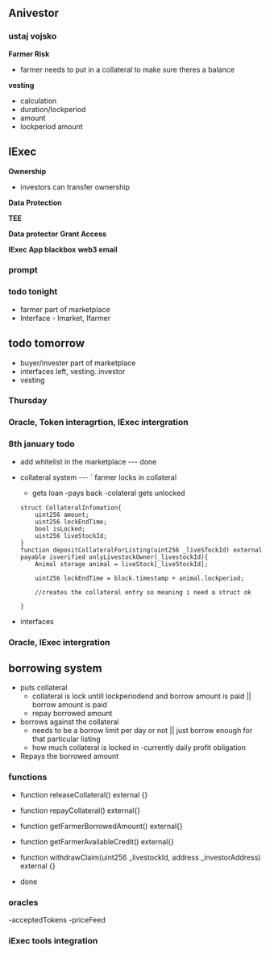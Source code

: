 ## Anivestor

### ustaj vojsko

**Farmer Risk**

- farmer needs to put in a collateral to make sure theres a balance

**vesting**

- calculation
- duration/lockperiod
- amount
- lockperiod amount

## IExec

**Ownership**

- investors can transfer ownership

**Data Protection**

**TEE**

**Data protector**
**Grant Access**

**IExec App blackbox**
**web3 email**

### prompt

### todo tonight

- farmer part of marketplace
- Interface - Imarket, Ifarmer

## todo tomorrow

- buyer/invester part of marketplace
- interfaces left, vesting..investor
- vesting

### Thursday

### Oracle, Token interagrtion, IExec intergration

### 8th january todo

- add whitelist in the marketplace --- done
- collateral system ---
  ` farmer locks in collateral

  - gets loan
    -pays back
    -colateral gets unlocked

  ```solidty
  struct CollateralInfomation{
      uint256 amount;
      uint256 lockEndTime;
      bool isLocked;
      uint256 liveStockId;
  }
  function depositCollateralForListing(uint256 _liveSTockId) external payable isverified onlyLivestockOwner(_livestockId){
      Animal storage animal = liveStock[_liveStockId];

      uint256 lockEndTime = block.timestamp + animal.lockperiod;

      //creates the collateral entry so meaning i need a struct ok

  }
  ```

- interfaces

### Oracle, IExec intergration

## borrowing system

- puts collateral
  - collateral is lock untill lockperiodend and borrow amount is paid || borrow amount is paid
  - repay borrowed amount
- borrows against the collateral
  - needs to be a borrow limit per day or not || just borrow enough for that particular listing
  - how much collateral is locked in
    -currently daily profit obligation
- Repays the borrowed amount

### functions

- function releaseCollateral() external {}

- function repayCollateral() external{}

- function getFarmerBorrowedAmount() external{}

- function getFarmerAvailableCredit() external{}

- function withdrawClaim(uint256 \_livestockId, address \_investorAddress) external {}
- done

### oracles

-acceptedTokens
-priceFeed

### iExec tools integration

